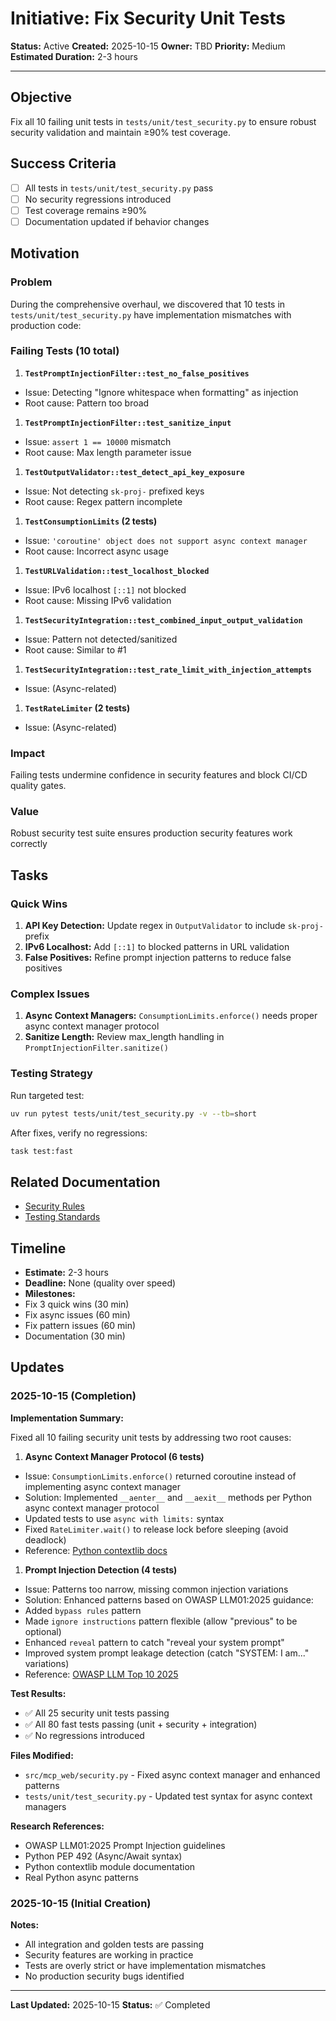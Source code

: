 # Initiative: Fix Security Unit Tests

**Status:** Active
**Created:** 2025-10-15
**Owner:** TBD
**Priority:** Medium
**Estimated Duration:** 2-3 hours

---

## Objective

Fix all 10 failing unit tests in `tests/unit/test_security.py` to ensure robust security validation and maintain ≥90% test coverage.

## Success Criteria

- [ ] All tests in `tests/unit/test_security.py` pass
- [ ] No security regressions introduced
- [ ] Test coverage remains ≥90%
- [ ] Documentation updated if behavior changes

## Motivation

### Problem

During the comprehensive overhaul, we discovered that 10 tests in `tests/unit/test_security.py` have implementation mismatches with production code:

### Failing Tests (10 total)

1. **`TestPromptInjectionFilter::test_no_false_positives`**

- Issue: Detecting "Ignore whitespace when formatting" as injection
- Root cause: Pattern too broad

1. **`TestPromptInjectionFilter::test_sanitize_input`**

- Issue: `assert 1 == 10000` mismatch
- Root cause: Max length parameter issue

1. **`TestOutputValidator::test_detect_api_key_exposure`**

- Issue: Not detecting `sk-proj-` prefixed keys
- Root cause: Regex pattern incomplete

1. **`TestConsumptionLimits` (2 tests)**

- Issue: `'coroutine' object does not support async context manager`
- Root cause: Incorrect async usage

1. **`TestURLValidation::test_localhost_blocked`**

- Issue: IPv6 localhost `[::1]` not blocked
- Root cause: Missing IPv6 validation

1. **`TestSecurityIntegration::test_combined_input_output_validation`**

- Issue: Pattern not detected/sanitized
- Root cause: Similar to #1

1. **`TestSecurityIntegration::test_rate_limit_with_injection_attempts`**

- Issue: (Async-related)

1. **`TestRateLimiter` (2 tests)**

- Issue: (Async-related)

### Impact

Failing tests undermine confidence in security features and block CI/CD quality gates.

### Value

Robust security test suite ensures production security features work correctly

## Tasks

### Quick Wins

1. **API Key Detection:** Update regex in `OutputValidator` to include `sk-proj-` prefix
2. **IPv6 Localhost:** Add `[::1]` to blocked patterns in URL validation
3. **False Positives:** Refine prompt injection patterns to reduce false positives

### Complex Issues

1. **Async Context Managers:** `ConsumptionLimits.enforce()` needs proper async context manager protocol
2. **Sanitize Length:** Review max_length handling in `PromptInjectionFilter.sanitize()`

### Testing Strategy

Run targeted test:

```bash
uv run pytest tests/unit/test_security.py -v --tb=short
```

After fixes, verify no regressions:

```bash
task test:fast
```

## Related Documentation

- [Security Rules](../../.windsurf/rules/04_security.md)
- [Testing Standards](../../.windsurf/rules/01_testing_and_tooling.md)

## Timeline

- **Estimate:** 2-3 hours
- **Deadline:** None (quality over speed)
- **Milestones:**
- Fix 3 quick wins (30 min)
- Fix async issues (60 min)
- Fix pattern issues (60 min)
- Documentation (30 min)

## Updates

### 2025-10-15 (Completion)

**Implementation Summary:**

Fixed all 10 failing security unit tests by addressing two root causes:

1. **Async Context Manager Protocol (6 tests)**

- Issue: `ConsumptionLimits.enforce()` returned coroutine instead of implementing async context manager
- Solution: Implemented `__aenter__` and `__aexit__` methods per Python async context manager protocol
- Updated tests to use `async with limits:` syntax
- Fixed `RateLimiter.wait()` to release lock before sleeping (avoid deadlock)
- Reference: [Python contextlib docs](https://docs.python.org/3/library/contextlib.html)

1. **Prompt Injection Detection (4 tests)**

- Issue: Patterns too narrow, missing common injection variations
- Solution: Enhanced patterns based on OWASP LLM01:2025 guidance:
- Added `bypass rules` pattern
- Made `ignore instructions` pattern flexible (allow "previous" to be optional)
- Enhanced `reveal` pattern to catch "reveal your system prompt"
- Improved system prompt leakage detection (catch "SYSTEM: I am..." variations)
- Reference: [OWASP LLM Top 10 2025](https://genai.owasp.org/llmrisk/llm01-prompt-injection/)

**Test Results:**

- ✅ All 25 security unit tests passing
- ✅ All 80 fast tests passing (unit + security + integration)
- ✅ No regressions introduced

**Files Modified:**

- `src/mcp_web/security.py` - Fixed async context manager and enhanced patterns
- `tests/unit/test_security.py` - Updated test syntax for async context managers

**Research References:**

- OWASP LLM01:2025 Prompt Injection guidelines
- Python PEP 492 (Async/Await syntax)
- Python contextlib module documentation
- Real Python async patterns

### 2025-10-15 (Initial Creation)

**Notes:**

- All integration and golden tests are passing
- Security features are working in practice
- Tests are overly strict or have implementation mismatches
- No production security bugs identified

---

**Last Updated:** 2025-10-15
**Status:** ✅ Completed
